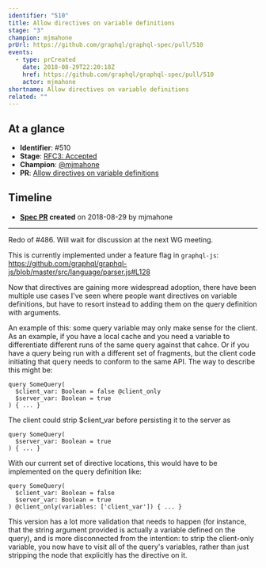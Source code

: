 ```yaml
---
identifier: "510"
title: Allow directives on variable definitions
stage: "3"
champion: mjmahone
prUrl: https://github.com/graphql/graphql-spec/pull/510
events:
  - type: prCreated
    date: 2018-08-29T22:20:18Z
    href: https://github.com/graphql/graphql-spec/pull/510
    actor: mjmahone
shortname: Allow directives on variable definitions
related: ""
---
```


## At a glance

- **Identifier**: #510
- **Stage**: [RFC3: Accepted](https://github.com/graphql/graphql-spec/blob/main/CONTRIBUTING.md#stage-3-accepted)
- **Champion**: [@mjmahone](https://github.com/mjmahone)
- **PR**: [Allow directives on variable definitions](https://github.com/graphql/graphql-spec/pull/510)

<!-- BEGIN_CUSTOM_TEXT -->



<!-- END_CUSTOM_TEXT -->

## Timeline

- **[Spec PR](https://github.com/graphql/graphql-spec/pull/510) created** on 2018-08-29 by mjmahone

<!-- VERBATIM -->

---

Redo of #486. Will wait for discussion at the next WG meeting. 

This is currently implemented under a feature flag in `graphql-js`: https://github.com/graphql/graphql-js/blob/master/src/language/parser.js#L128

Now that directives are gaining more widespread adoption, there have been multiple use cases I've seen where people want directives on variable definitions, but have to resort instead to adding them on the query definition with arguments.

An example of this: some query variable may only make sense for the client. As an example, if you have a local cache and you need a variable to differentiate different runs of the same query against that cahce. Or if you have a query being run with a different set of fragments, but the client code initiating that query needs to conform to the same API. The way to describe this might be:

```
query SomeQuery(
  $client_var: Boolean = false @client_only
  $server_var: Boolean = true
) { ... }
```
The client could strip $client_var​ before persisting it to the server as

```
query SomeQuery(
  $server_var: Boolean = true
) { ... }
```

With our current set of directive locations, this would have to be implemented on the query definition like:

```
query SomeQuery(
  $client_var: Boolean = false
  $server_var: Boolean = true
) @client_only(variables: ['client_var']) { ... }
```

This version has a lot more validation that needs to happen (for instance, that the string argument provided is actually a variable defined on the query), and is more disconnected from the intention: to strip the client-only variable, you now have to visit all of the query's variables, rather than just stripping the node that explicitly has the directive on it.
